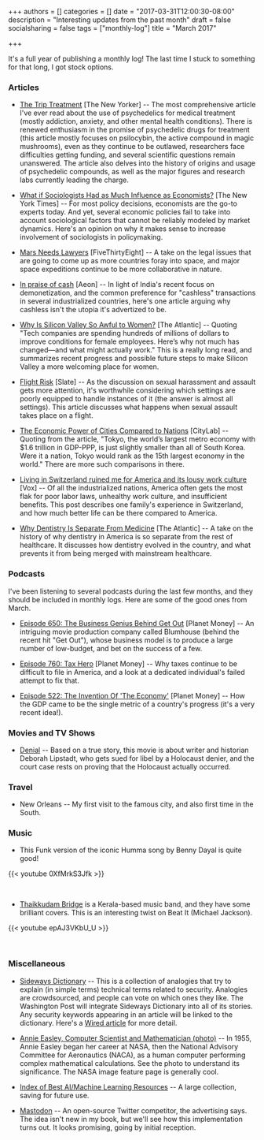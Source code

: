 +++
authors = []
categories = []
date = "2017-03-31T12:00:30-08:00"
description = "Interesting updates from the past month"
draft = false
socialsharing = false
tags = ["monthly-log"]
title = "March 2017"

+++

It's a full year of publishing a monthly log! The last time I stuck to something for that long, I got stock options.

### Articles

- [The Trip Treatment](http://www.newyorker.com/magazine/2015/02/09/trip-treatment) [The New Yorker] -- The most comprehensive article I've ever read about the use of psychedelics for medical treatment (mostly addiction, anxiety, and other mental health conditions). There is renewed enthusiasm in the promise of psychedelic drugs for treatment (this article mostly focuses on psilocybin, the active compound in magic mushrooms), even as they continue to be outlawed, researchers face difficulties getting funding, and several scientific questions remain unanswered. The article also delves into the history of origins and usage of psychedelic compounds, as well as the major figures and research labs currently leading the charge.

- [What if Sociologists Had as Much Influence as Economists?](https://www.nytimes.com/2017/03/17/upshot/what-if-sociologists-had-as-much-influence-as-economists.html) [The New York Times] -- For most policy decisions, economists are the go-to experts today. And yet, several economic policies fail to take into account sociological factors that cannot be reliably modeled by market dynamics. Here's an opinion on why it makes sense to increase involvement of sociologists in policymaking.

- [Mars Needs Lawyers](https://fivethirtyeight.com/features/mars-needs-lawyers/) [FiveThirtyEight] -- A take on the legal issues that are going to come up as more countries foray into space, and major space expeditions continue to be more collaborative in nature.

- [In praise of cash](https://aeon.co/essays/if-plastic-replaces-cash-much-that-is-good-will-be-lost) [Aeon] -- In light of India's recent focus on demonetization, and the common preference for "cashless" transactions in several industrialized countries, here's one article arguing why cashless isn't the utopia it's advertized to be.

- [Why Is Silicon Valley So Awful to Women?](https://www.theatlantic.com/magazine/archive/2017/04/why-is-silicon-valley-so-awful-to-women/517788/) [The Atlantic] -- Quoting "Tech companies are spending hundreds of millions of dollars to improve conditions for female employees. Here’s why not much has changed—and what might actually work." This is a really long read, and summarizes recent progress and possible future steps to make Silicon Valley a more welcoming place for women.

- [Flight Risk](http://www.slate.com/articles/double_x/doublex/2016/08/what_happens_when_sexual_assault_happens_on_a_long_haul_flight.html) [Slate] -- As the discussion on sexual harassment and assault gets more attention, it's worthwhile considering which settings are poorly equipped to handle instances of it (the answer is almost all settings). This article discusses what happens when sexual assault takes place on a flight.

- [The Economic Power of Cities Compared to Nations](https://www.citylab.com/work/2017/03/the-economic-power-of-global-cities-compared-to-nations/519294/) [CityLab] -- Quoting from the article, "Tokyo, the world’s largest metro economy with $1.6 trillion in GDP-PPP, is just slightly smaller than all of South Korea. Were it a nation, Tokyo would rank as the 15th largest economy in the world." There are more such comparisons in there.

- [Living in Switzerland ruined me for America and its lousy work culture](http://www.vox.com/2015/7/21/8974435/switzerland-work-life-balance) [Vox] -- Of all the industrialized nations, America often gets the most flak for poor labor laws, unhealthy work culture, and insufficient benefits. This post describes one family's experience in Switzerland, and how much better life can be there compared to America.

- [Why Dentistry Is Separate From Medicine](https://www.theatlantic.com/health/archive/2017/03/why-dentistry-is-separated-from-medicine/518979/) [The Atlantic] -- A take on the history of why dentistry in America is so separate from the rest of healthcare. It discusses how dentistry evolved in the country, and what prevents it from being merged with mainstream healthcare.

### Podcasts

I've been listening to several podcasts during the last few months, and they should be included in monthly logs. Here are some of the good ones from March.

- [Episode 650: The Business Genius Behind Get Out](http://www.npr.org/sections/money/2017/03/29/521950337/episode-650-the-genius-behind-get-out) [Planet Money] -- An intriguing movie production company called Blumhouse (behind the recent hit "Get Out"), whose business model is to produce a large number of low-budget, and bet on the success of a few.

- [Episode 760: Tax Hero](http://www.npr.org/sections/money/2017/03/22/521132960/episode-760-tax-hero) [Planet Money] -- Why taxes continue to be difficult to file in America, and a look at a dedicated individual's failed attempt to fix that.

- [Episode 522: The Invention Of 'The Economy'](http://www.npr.org/sections/money/2017/03/15/520294083/episode-522-the-invention-of-the-economy) [Planet Money] -- How the GDP came to be the single metric of a country's progress (it's a very recent idea!).

### Movies and TV Shows

- [Denial](http://www.imdb.com/title/tt4645330/) -- Based on a true story, this movie is about writer and historian Deborah Lipstadt, who gets sued for libel by a Holocaust denier, and the court case rests on proving that the Holocaust actually occurred.

### Travel

- New Orleans -- My first visit to the famous city, and also first time in the South.

### Music

- This Funk version of the iconic Humma song by Benny Dayal is quite good!

{{< youtube 0XfMrkS3Jfk >}}

<br>

- [Thaikkudam Bridge](https://en.wikipedia.org/wiki/Thaikkudam_Bridge) is a Kerala-based music band, and they have some brilliant covers. This is an interesting twist on Beat It (Michael Jackson).

{{< youtube epAJ3VKbU_U >}}

<br>

### Miscellaneous

- [Sideways Dictionary](https://sidewaysdictionary.com/#/) -- This is a collection of analogies that try to explain (in simple terms) technical terms related to security. Analogies are crowdsourced, and people can vote on which ones they like. The Washington Post will integrate Sideways Dictionary into all of its stories. Any security keywords appearing in an article will be linked to the dictionary. Here's a [Wired article](https://www.wired.com/2017/03/sideways-dictionary-google-washington-post/) for more detail.

- [Annie Easley, Computer Scientist and Mathematician (photo)](https://www.nasa.gov/image-feature/annie-easley-computer-scientist-and-mathematician) -- In 1955, Annie Easley began her career at NASA, then the National Advisory Committee for Aeronautics (NACA), as a human computer performing complex mathematical calculations. See the photo to understand its significance. The NASA image feature page is generally cool.

- [Index of Best AI/Machine Learning Resources](https://hackernoon.com/index-of-best-ai-machine-learning-resources-71ba0c73e34d#.xtlbxjgda) -- A large collection, saving for future use.

- [Mastodon](https://mastodon.social/about) -- An open-source Twitter competitor, the advertising says. The idea isn't new in my book, but we'll see how this implementation turns out. It looks promising, going by initial reception.